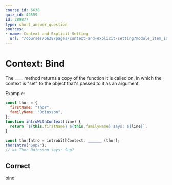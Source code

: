 ```yaml
---
course_id: 6638
quiz_id: 42559
id: 289877
type: short_answer_question
sources:
- name: Context and Explicit Setting
  url: "/courses/6638/pages/context-and-explicit-setting?module_item_id=523561"
---
```


# Context: Bind

The \_\_\_\_ method returns a copy of the function it is called on, in which the
context is "set" to the object that's passed to it as an argument.

Example:

```javascript
const thor = {
  firstName: "Thor",
  familyName: "Odinsson",
};
function introWithContext(line) {
  return `${this.firstName} ${this.familyName} says: ${line}`;
}

const thorIntro = introWithContext. ______ (thor);
thorIntro("Sup?");
// => Thor Odinsson says: Sup?
```

## Correct

bind
